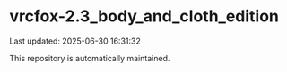 # vrcfox-2.3_body_and_cloth_edition

Last updated: 2025-06-30 16:31:32

This repository is automatically maintained.
